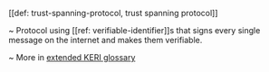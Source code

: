 [[def: trust-spanning-protocol, trust spanning protocol]]

~ Protocol using [[ref: verifiable-identifier]]s that signs every single message on the internet and makes them verifiable.

~ More in <a href="https://weboftrust.github.io/WOT-terms/docs/glossary/trust-spanning-protocol">extended KERI glossary</a>
